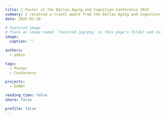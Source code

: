 ```yaml
---
title: 👥 Poster at the Dallas Aging and Cognition Conference 2025
summary: I received a travel award from the Dallas Aging and Cognition Conference and was able to attend this really cool conference on neuro-cognitive changes across the lifespan. I also presented a poster on our work on the age-related modulation of language predictions.
date: 2025-02-20

# Featured image
# Place an image named `featured.jpg/png` in this page's folder and customize its options here.
image:
  caption: ''

authors:
  - admin

tags:
  - Poster
  - Conference

projects:
  - EXNAT

reading_time: false
share: false

profile: false
---
```

